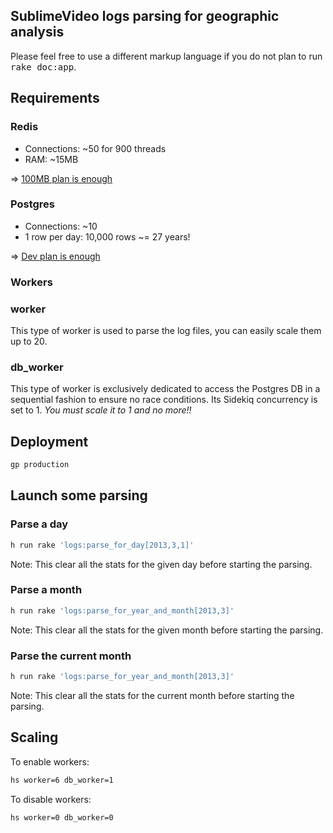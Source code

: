 ## SublimeVideo logs parsing for geographic analysis

Please feel free to use a different markup language if you do not plan to run
<tt>rake doc:app</tt>.

## Requirements

### Redis

* Connections: ~50 for 900 threads
* RAM: ~15MB

=> [100MB plan is enough](https://addons.heroku.com/rediscloud)

### Postgres

* Connections: ~10
* 1 row per day: 10,000 rows ~= 27 years!

=> [Dev plan is enough](https://addons.heroku.com/heroku-postgresql)

### Workers

### worker

This type of worker is used to parse the log files, you can easily scale them
up to 20.

### db_worker

This type of worker is exclusively dedicated to access the Postgres DB in a
sequential fashion to ensure no race conditions. Its Sidekiq concurrency is
set to 1. *You must scale it to 1 and no more!!*

## Deployment

```bash
gp production
```

## Launch some parsing

### Parse a day

```bash
h run rake 'logs:parse_for_day[2013,3,1]'
```

Note: This clear all the stats for the given day before starting the parsing.

### Parse a month

```bash
h run rake 'logs:parse_for_year_and_month[2013,3]'
```

Note: This clear all the stats for the given month before starting the parsing.

### Parse the current month

```bash
h run rake 'logs:parse_for_year_and_month[2013,3]'
```

Note: This clear all the stats for the current month before starting the parsing.

## Scaling

To enable workers:

```bash
hs worker=6 db_worker=1
```

To disable workers:

```bash
hs worker=0 db_worker=0
```
